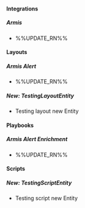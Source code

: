 
#### Integrations
##### Armis
- %%UPDATE_RN%%

#### Layouts
##### Armis Alert
- %%UPDATE_RN%%
##### New: TestingLayoutEntity
- Testing layout new Entity

#### Playbooks
##### Armis Alert Enrichment
- %%UPDATE_RN%%

#### Scripts
##### New: TestingScriptEntity
- Testing script new Entity

